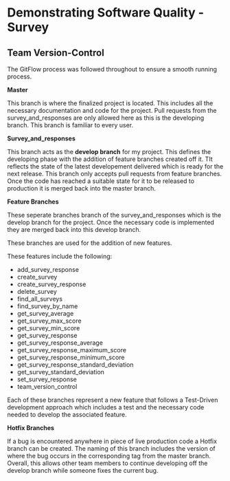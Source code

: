 # Demonstrating Software Quality - Survey

## Team Version-Control 
The GitFlow process was followed throughout to ensure a smooth running process. 

**Master**

This branch is where the finalized project is located. This includes all the necessary documentation and code for the project. Pull requests from the survey_and_responses are only allowed here as this is the developing branch. This branch is familiar to every user. 


**Survey_and_responses**

This branch acts as the **develop branch** for my project. This defines the developing phase with the addition of feature branches created off it. TIt reflects the state of the latest developement delivered which is ready for the next release. This branch only accepts pull requests from feature branches. Once the code has reached a suitable state for it to be released to production it is merged back into the master branch. 

**Feature Branches**

These seperate branches branch of the survey_and_responses which is the develop branch for the project. Once the necessary code is implemented they are merged back into this develop branch. 

These branches are used for the addition of new features. 

These features include the following: 
- add_survey_response
- create_survey
- create_survey_response
- delete_survey
- find_all_surveys
- find_survey_by_name
- get_survey_average
- get_survey_max_score
- get_survey_min_score
- get_survey_response
- get_survey_response_average
- get_survey_response_maximum_score
- get_survey_response_minimum_score
- get_survey_response_standard_deviation
- get_survey_standard_deviation
- set_survey_response
- team_version_control

Each of these branches represent a new feature that follows a Test-Driven development approach which includes a test and the necessary code needed to develop the associated feature. 

**Hotfix Branches**

If a bug is encountered anywhere in piece of live production code a Hotfix branch can be created. The naming of this branch includes the version of where the bug occurs in the corresponding tag from the master branch. Overall, this allows other team members to continue developing off the develop branch while someone fixes the current bug. 


